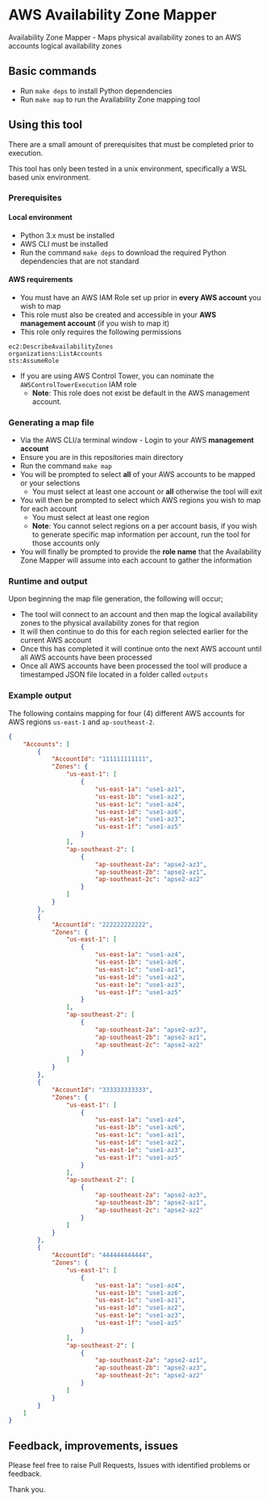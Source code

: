 # AWS Availability Zone Mapper

Availability Zone Mapper - Maps physical availability zones to an AWS accounts logical availability zones

## Basic commands

* Run `make deps` to install Python dependencies
* Run `make map` to run the Availability Zone mapping tool

## Using this tool

There are a small amount of prerequisites that must be completed prior to execution.

This tool has only been tested in a unix environment, specifically a WSL based unix environment.

### Prerequisites

#### Local environment

* Python 3.x must be installed
* AWS CLI must be installed
* Run the command `make deps` to download the required Python dependencies that are not standard

#### AWS requirements

* You must have an AWS IAM Role set up prior in **every AWS account** you wish to map
* This role must also be created and accessible in your **AWS management account** (if you wish to map it)
* This role only requires the following permissions
```
ec2:DescribeAvailabilityZones
organizations:ListAccounts
sts:AssumeRole
```
* If you are using AWS Control Tower, you can nominate the `AWSControlTowerExecution` IAM role
  * **Note**: This role does not exist be default in the AWS management account.

### Generating a map file

* Via the AWS CLI/a terminal window - Login to your AWS **management account**
* Ensure you are in this repositories main directory
* Run the command `make map`
* You will be prompted to select **all** of your AWS accounts to be mapped or your selections
  * You must select at least one account or **all** otherwise the tool will exit
* You will then be prompted to select which AWS regions you wish to map for each account
  * You must select at least one region
  * **Note**: You cannot select regions on a per account basis, if you wish to generate specific map information per account, run the tool for those accounts only
* You will finally be prompted to provide the **role name** that the Availability Zone Mapper will assume into each account to gather the information

### Runtime and output

Upon beginning the map file generation, the following will occur;

* The tool will connect to an account and then map the logical availability zones to the physical availability zones for that region
* It will then continue to do this for each region selected earlier for the current AWS account
* Once this has completed it will continue onto the next AWS account until all AWS accounts have been processed
* Once all AWS accounts have been processed the tool will produce a timestamped JSON file located in a folder called `outputs`

### Example output

The following contains mapping for four (4) different AWS accounts for AWS regions `us-east-1` and `ap-southeast-2`.

```json
{
    "Accounts": [
        {
            "AccountId": "111111111111",
            "Zones": {
                "us-east-1": [
                    {
                        "us-east-1a": "use1-az1",
                        "us-east-1b": "use1-az2",
                        "us-east-1c": "use1-az4",
                        "us-east-1d": "use1-az6",
                        "us-east-1e": "use1-az3",
                        "us-east-1f": "use1-az5"
                    }
                ],
                "ap-southeast-2": [
                    {
                        "ap-southeast-2a": "apse2-az3",
                        "ap-southeast-2b": "apse2-az1",
                        "ap-southeast-2c": "apse2-az2"
                    }
                ]
            }
        },
        {
            "AccountId": "222222222222",
            "Zones": {
                "us-east-1": [
                    {
                        "us-east-1a": "use1-az4",
                        "us-east-1b": "use1-az6",
                        "us-east-1c": "use1-az1",
                        "us-east-1d": "use1-az2",
                        "us-east-1e": "use1-az3",
                        "us-east-1f": "use1-az5"
                    }
                ],
                "ap-southeast-2": [
                    {
                        "ap-southeast-2a": "apse2-az3",
                        "ap-southeast-2b": "apse2-az1",
                        "ap-southeast-2c": "apse2-az2"
                    }
                ]
            }
        },
        {
            "AccountId": "333333333333",
            "Zones": {
                "us-east-1": [
                    {
                        "us-east-1a": "use1-az4",
                        "us-east-1b": "use1-az6",
                        "us-east-1c": "use1-az1",
                        "us-east-1d": "use1-az2",
                        "us-east-1e": "use1-az3",
                        "us-east-1f": "use1-az5"
                    }
                ],
                "ap-southeast-2": [
                    {
                        "ap-southeast-2a": "apse2-az3",
                        "ap-southeast-2b": "apse2-az1",
                        "ap-southeast-2c": "apse2-az2"
                    }
                ]
            }
        },
        {
            "AccountId": "444444444444",
            "Zones": {
                "us-east-1": [
                    {
                        "us-east-1a": "use1-az4",
                        "us-east-1b": "use1-az6",
                        "us-east-1c": "use1-az1",
                        "us-east-1d": "use1-az2",
                        "us-east-1e": "use1-az3",
                        "us-east-1f": "use1-az5"
                    }
                ],
                "ap-southeast-2": [
                    {
                        "ap-southeast-2a": "apse2-az1",
                        "ap-southeast-2b": "apse2-az3",
                        "ap-southeast-2c": "apse2-az2"
                    }
                ]
            }
        }
    ]
}
```

## Feedback, improvements, issues

Please feel free to raise Pull Requests, Issues with identified problems or feedback.

Thank you.